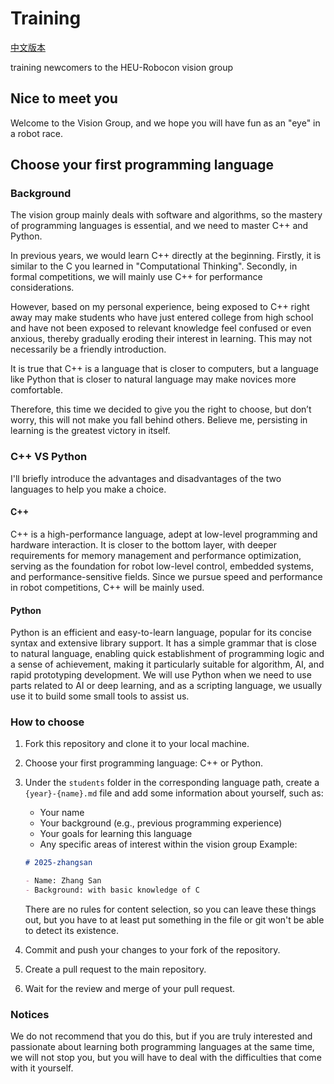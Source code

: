 # Training

[中文版本](README_zh.md)

training newcomers to the HEU-Robocon vision group

## Nice to meet you

Welcome to the Vision Group, and we hope you will have fun as an "eye" in a robot race.

## Choose your first programming language

### Background

The vision group mainly deals with software and algorithms, so the mastery of programming languages ​​is essential, and we need to master C++ and Python.

In previous years, we would learn C++ directly at the beginning. Firstly, it is similar to the C you learned in "Computational Thinking". Secondly, in formal competitions, we will mainly use C++ for performance considerations.

However, based on my personal experience, being exposed to C++ right away may make students who have just entered college from high school and have not been exposed to relevant knowledge feel confused or even anxious, thereby gradually eroding their interest in learning. This may not necessarily be a friendly introduction.

It is true that C++ is a language that is closer to computers, but a language like Python that is closer to natural language may make novices more comfortable.

Therefore, this time we decided to give you the right to choose, but don’t worry, this will not make you fall behind others. Believe me, persisting in learning is the greatest victory in itself.

### C++ VS Python

I'll briefly introduce the advantages and disadvantages of the two languages to help you make a choice.

#### C++

C++ is a high-performance language, adept at low-level programming and hardware interaction. It is closer to the bottom layer, with deeper requirements for memory management and performance optimization, serving as the foundation for robot low-level control, embedded systems, and performance-sensitive fields. Since we pursue speed and performance in robot competitions, C++ will be mainly used.

#### Python

Python is an efficient and easy-to-learn language, popular for its concise syntax and extensive library support. It has a simple grammar that is close to natural language, enabling quick establishment of programming logic and a sense of achievement, making it particularly suitable for algorithm, AI, and rapid prototyping development. We will use Python when we need to use parts related to AI or deep learning, and as a scripting language, we usually use it to build some small tools to assist us.

### How to choose

1. Fork this repository and clone it to your local machine.
2. Choose your first programming language: C++ or Python.
3. Under the `students` folder in the corresponding language path, create a `{year}-{name}.md` file and add some information about yourself, such as:
   - Your name
   - Your background (e.g., previous programming experience)
   - Your goals for learning this language
   - Any specific areas of interest within the vision group
    Example:

    ```markdown
    # 2025-zhangsan

    - Name: Zhang San
    - Background: with basic knowledge of C
    ```

    There are no rules for content selection, so you can leave these things out, but you have to at least put something in the file or git won't be able to detect its existence.
4. Commit and push your changes to your fork of the repository.
5. Create a pull request to the main repository.
6. Wait for the review and merge of your pull request.

### Notices

We do not recommend that you do this, but if you are truly interested and passionate about learning both programming languages at the same time, we will not stop you, but you will have to deal with the difficulties that come with it yourself.
